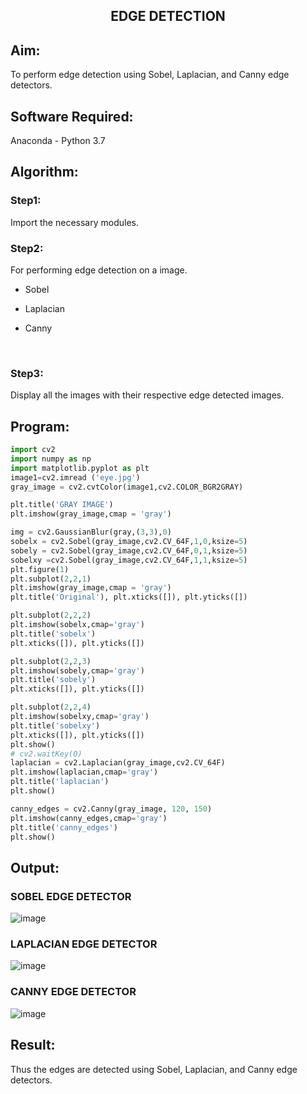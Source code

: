 ## <p align="center">EDGE DETECTION</p>

## Aim:

To perform edge detection using Sobel, Laplacian, and Canny edge detectors.

## Software Required:

Anaconda - Python 3.7

## Algorithm:

### Step1:
Import the necessary modules.
<br>


### Step2:
For performing edge detection on a image.

* Sobel

* Laplacian

* Canny

<br>

### Step3:
Display all the images with their respective edge detected images.
<br>
 
## Program:

``` Python
import cv2
import numpy as np
import matplotlib.pyplot as plt
image1=cv2.imread ('eye.jpg') 
gray_image = cv2.cvtColor(image1,cv2.COLOR_BGR2GRAY)

plt.title('GRAY IMAGE')
plt.imshow(gray_image,cmap = 'gray')

img = cv2.GaussianBlur(gray,(3,3),0)
sobelx = cv2.Sobel(gray_image,cv2.CV_64F,1,0,ksize=5)
sobely = cv2.Sobel(gray_image,cv2.CV_64F,0,1,ksize=5)
sobelxy =cv2.Sobel(gray_image,cv2.CV_64F,1,1,ksize=5)
plt.figure(1)
plt.subplot(2,2,1)
plt.imshow(gray_image,cmap = 'gray')
plt.title('Original'), plt.xticks([]), plt.yticks([])

plt.subplot(2,2,2)
plt.imshow(sobelx,cmap='gray')
plt.title('sobelx')
plt.xticks([]), plt.yticks([])

plt.subplot(2,2,3)
plt.imshow(sobely,cmap='gray')
plt.title('sobely')
plt.xticks([]), plt.yticks([])

plt.subplot(2,2,4)
plt.imshow(sobelxy,cmap='gray')
plt.title('sobelxy')
plt.xticks([]), plt.yticks([])
plt.show()
# cv2.waitKey(0)
laplacian = cv2.Laplacian(gray_image,cv2.CV_64F)
plt.imshow(laplacian,cmap='gray')
plt.title('laplacian')
plt.show()

canny_edges = cv2.Canny(gray_image, 120, 150)
plt.imshow(canny_edges,cmap='gray')
plt.title('canny_edges')
plt.show()
```
## Output:
### SOBEL EDGE DETECTOR

![image](https://user-images.githubusercontent.com/74660507/168250944-6e2aa80d-4239-49e0-85bc-bd3122deb6f6.png)


### LAPLACIAN EDGE DETECTOR

![image](https://user-images.githubusercontent.com/74660507/168251049-cc8d14c5-0eb7-4b4c-8646-8fd50218e1d3.png)


### CANNY EDGE DETECTOR

![image](https://user-images.githubusercontent.com/74660507/168251139-26253bd3-88e0-4dc3-9471-1180535e9431.png)


## Result:
Thus the edges are detected using Sobel, Laplacian, and Canny edge detectors.
